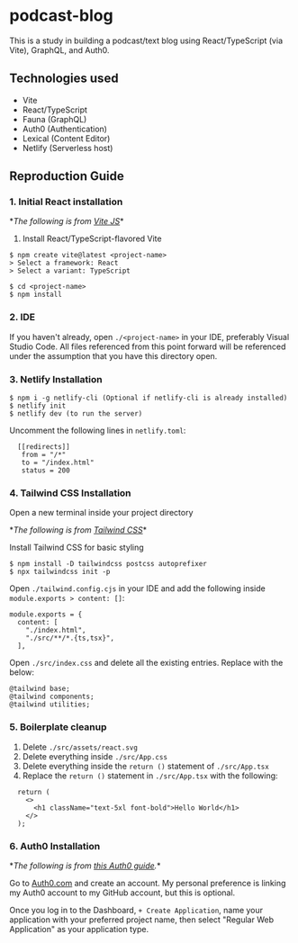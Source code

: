# podcast-blog
This is a study in building a podcast/text blog using React/TypeScript (via Vite), GraphQL, and Auth0.

## Technologies used
* Vite
* React/TypeScript
* Fauna (GraphQL)
* Auth0 (Authentication)
* Lexical (Content Editor)
* Netlify (Serverless host)

## Reproduction Guide
### 1. Initial React installation
\*_The following is from [Vite JS](https://vitejs.dev/guide)_\*
1. Install React/TypeScript-flavored Vite
```
$ npm create vite@latest <project-name>
> Select a framework: React
> Select a variant: TypeScript

$ cd <project-name>
$ npm install
```

### 2. IDE
If you haven't already, open `./<project-name>` in your IDE, preferably Visual Studio Code. All files referenced from this point forward will be referenced under the assumption that you have this directory open.


### 3. Netlify Installation
```
$ npm i -g netlify-cli (Optional if netlify-cli is already installed)
$ netlify init
$ netlify dev (to run the server)
```

Uncomment the following lines in `netlify.toml`:
```
  [[redirects]]
   from = "/*"
   to = "/index.html"
   status = 200
```


### 4. Tailwind CSS Installation
Open a new terminal inside your project directory

\*_The following is from [Tailwind CSS](https://tailwindcss.com/docs/guides/vite)_\*

Install Tailwind CSS for basic styling
```
$ npm install -D tailwindcss postcss autoprefixer
$ npx tailwindcss init -p
```

Open `./tailwind.config.cjs` in your IDE and add the following inside `module.exports > content: []`:
```
module.exports = {
  content: [
    "./index.html",
    "./src/**/*.{ts,tsx}",
  ],
```

Open `./src/index.css` and delete all the existing entries. Replace with the below:
```
@tailwind base;
@tailwind components;
@tailwind utilities;
```


### 5. Boilerplate cleanup
1. Delete `./src/assets/react.svg`
2. Delete everything inside `./src/App.css`
3. Delete everything inside the `return ()` statement of `./src/App.tsx`
4. Replace the `return ()` statement in `./src/App.tsx` with the following:
```
  return (
    <>
      <h1 className="text-5xl font-bold">Hello World</h1>
    </>
  );
```

### 6. Auth0 Installation
\*_The following is from [this Auth0 guide](https://marketplace.auth0.com/integrations/netlify-role-management)._\*

Go to [Auth0.com](https://auth0.com) and create an account. My personal preference is linking my Auth0 account to my GitHub account, but this is optional.

Once you log in to the Dashboard, `+ Create Application`, name your application with your preferred project name, then select "Regular Web Application" as your application type.

